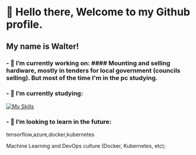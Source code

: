 # 🖖 Hello there, Welcome to my Github profile.

##              My name is Walter!


### - 🔭 I’m currently working on: #### Mounting and selling hardware, mostly in tenders for local government (councils selling). But most of the time I'm in the pc studying.

### - 🌱 I’m currently studying:
[![My Skills](https://skillicons.dev/icons?i=py,django,aws,git,&theme=light)](https://skillicons.dev)

### - 🚀 I’m looking to learn in the future: 
tensorflow,azure,docker,kubernetes
          
          

 Machine Learning and DevOps culture (Docker, Kubernetes, etc); 

<!--
**swmeme/swmeme** is a ✨ _special_ ✨ repository because its `README.md` (this file) appears on your GitHub profile.

Here are some ideas to get you started:


- 🤔 I'm looking for help with Data Science projects approach, and any tips on self-taught programming;
- 💬 Ask me about ...
- 📫 How to reach me: ...
- 😄 Pronouns: He/him...
- ⚡ Fun fact: ...
-->
